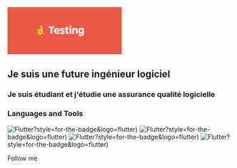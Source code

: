 ![Header](https://github.com/TatianaShamshurina/tatianashamshurina/blob/main/image/testing.png)

## Je suis une future ingénieur logiciel

### Je suis étudiant et j'étudie une assurance qualité logicielle

### Languages and Tools
![Flutter](https://img.shields.io/badge/-Java-FF4A06)?style=for-the-badge&logo=flutter)
![Flutter](https://img.shields.io/badge/-HTML-FF4A06)?style=for-the-badge&logo=flutter)
![Flutter](https://img.shields.io/badge/-jAVASCRIPT-FF4A06)?style=for-the-badge&logo=flutter)
![Flutter](https://img.shields.io/badge/-PYTHON-FF4A06)?style=for-the-badge&logo=flutter)


Follow me
